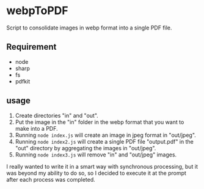# webpToPDF
Script to consolidate images in webp format into a single PDF file.

## Requirement
- node
- sharp
- fs
- pdfkit

## usage
1. Create directories "in" and "out".
2. Put the image in the "in" folder in the webp format that you want to make into a PDF.
3. Running `node index.js` will create an image in jpeg format in "out/jpeg".
4. Running `node index2.js` will create a single PDF file "output.pdf" in the "out" directory by aggregating the images in "out/jpeg".
5. Running `node index3.js` will remove "in" and "out/jpeg" images.

I really wanted to write it in a smart way with synchronous processing, but it was beyond my ability to do so, so I decided to execute it at the prompt after each process was completed.
